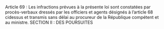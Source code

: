 Article 69 : Les infractions prévues à la présente loi sont constatées par procès-verbaux dressés par les officiers et agents désignés à l’article 68 cidessus et transmis sans délai au procureur de la République compétent et au ministre.
SECTION II : DES POURSUITES